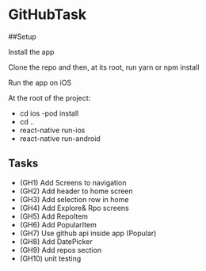 # GitHubTask

##Setup

Install the app

Clone the repo and then, at its root, run yarn or npm install 

Run the app on iOS

At the root of the project:

- cd ios
-pod install
- cd ..
- react-native run-ios
- react-native run-android 



## Tasks 

- (GH1) Add Screens to navigation
- (GH2) Add header to home screen
- (GH3) Add selection row in home 
- (GH4) Add Explore& Rpo screens 
- (GH5) Add RepoItem
- (GH6) Add PopularItem 
- (GH7) Use github api inside app (Popular)
- (GH8) Add DatePicker
- (GH9) Add repos section 
- (GH10) unit testing 
